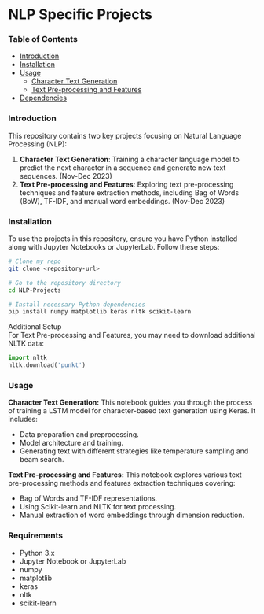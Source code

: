 # NLP Specific Projects

### Table of Contents
- [Introduction](#introduction)
- [Installation](#installation)
- [Usage](#usage)
  - [Character Text Generation](#character-text-generation)
  - [Text Pre-processing and Features](#text-pre-processing-and-features)
- [Dependencies](#dependencies)


### Introduction
This repository contains two key projects focusing on Natural Language Processing (NLP):

1. **Character Text Generation**: Training a character language model to predict the next character in a sequence and generate new text sequences. (Nov-Dec 2023)
2. **Text Pre-processing and Features**: Exploring text pre-processing techniques and feature extraction methods, including Bag of Words (BoW), TF-IDF, and manual word embeddings. (Nov-Dec 2023)

### Installation
To use the projects in this repository, ensure you have Python installed along with Jupyter Notebooks or JupyterLab. Follow these steps:

```bash
# Clone my repo
git clone <repository-url>

# Go to the repository directory
cd NLP-Projects

# Install necessary Python dependencies
pip install numpy matplotlib keras nltk scikit-learn
```
Additional Setup <br>
For Text Pre-processing and Features, you may need to download additional NLTK data:

```python
import nltk
nltk.download('punkt')
``` 


### Usage
**Character Text Generation:**
This notebook guides you through the process of training a LSTM model for character-based text generation using Keras. It includes:

* Data preparation and preprocessing.
* Model architecture and training.
* Generating text with different strategies like temperature sampling and beam search.

**Text Pre-processing and Features:**
This notebook explores various text pre-processing methods and features extraction techniques covering:

* Bag of Words and TF-IDF representations.
* Using Scikit-learn and NLTK for text processing.
* Manual extraction of word embeddings through dimension reduction.

### Requirements
- Python 3.x
- Jupyter Notebook or JupyterLab
- numpy
- matplotlib
- keras
- nltk
- scikit-learn
